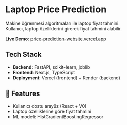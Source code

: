 # Laptop Price Prediction
Makine öğrenmesi algoritmaları ile laptop fiyat tahmini.  
Kullanıcı, laptop özelliklerini girerek fiyat tahmini alabilir.  

 **Live Demo**: [price-prediction-website.vercel.app](https://price-prediction-website.vercel.app/)

## Tech Stack
- **Backend**: FastAPI, scikit-learn, joblib  
- **Frontend**: Next.js, TypeScript  
- **Deployment**: Vercel (frontend) + Render (backend)
## 📌 Features
- Kullanıcı dostu arayüz (React + V0)  
- Laptop özelliklerine göre fiyat tahmini  
- ML modeli: HistGradientBoostingRegressor 
